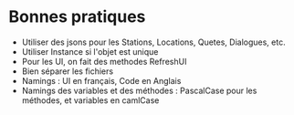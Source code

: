 # Bonnes pratiques


- Utiliser des jsons pour les Stations, Locations, Quetes, Dialogues, etc.
- Utiliser Instance si l'objet est unique
- Pour les UI, on fait des methodes RefreshUI
- Bien séparer les fichiers
- Namings : UI en français, Code en Anglais
- Namings des variables et des méthodes : PascalCase pour les méthodes, et variables en camlCase